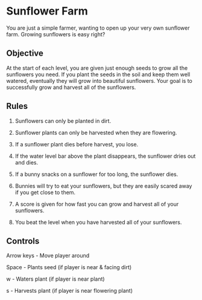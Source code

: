 # Sunflower Farm

You are just a simple farmer, wanting to open up your very own sunflower farm. Growing sunflowers is easy right?

## Objective

At the start of each level, you are given just enough seeds to grow all the sunflowers you need.
If you plant the seeds in the soil and keep them well watered, eventually they will grow into beautiful sunflowers.
Your goal is to successfully grow and harvest all of the sunflowers.

## Rules

1. Sunflowers can only be planted in dirt.

2. Sunflower plants can only be harvested when they are flowering.

3. If a sunflower plant dies before harvest, you lose.

4. If the water level bar above the plant disappears, the sunflower dries out and dies.
  
5. If a bunny snacks on a sunflower for too long, the sunflower dies.
  
6. Bunnies will try to eat your sunflowers, but they are easily scared away if you get close to them.

7. A score is given for how fast you can grow and harvest all of your sunflowers.

8. You beat the level when you have harvested all of your sunflowers.

## Controls

Arrow keys - Move player around

Space - Plants seed (if player is near & facing dirt)

w - Waters plant (if player is near plant)

s - Harvests plant (if player is near flowering plant)
